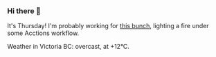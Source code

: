 ### Hi there :wave:

It's Thursday! I'm probably working for [this bunch](https://github.com/kohofinancial), lighting a fire under some Acctions workflow.

Weather in Victoria BC: overcast, at +12°C.
